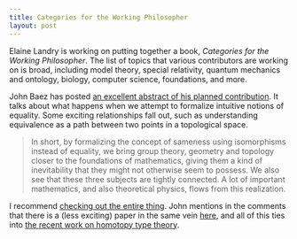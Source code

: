 ```yaml
---
title: Categories for the Working Philosopher
layout: post
---
```


Elaine Landry is working on putting together a book, *Categories for the Working
Philosopher*. The list of topics that various contributors are working on
is broad, including model theory, special relativity, quantum
mechanics and ontology, biology, computer science, foundations, and more.

John Baez has posted [an excellent abstract of his planned contribution](http://golem.ph.utexas.edu/cgi-bin/MT-3.0/dxy-tb.fcgi/2671). It talks about what happens when we attempt to formalize
intuitive notions of equality. Some exciting relationships fall out, such as
understanding equivalence as a path between two points in a topological space.

> In short, by formalizing the concept of sameness using isomorphisms instead of
> equality, we bring group theory, geometry and topology closer to the
> foundations of mathematics, giving them a kind of inevitability that they
> might not otherwise seem to possess. We also see that these three subjects are
> tightly connected. A lot of important mathematics, and also theoretical
> physics, flows from this realization.
  
I recommend
[checking out the entire thing](http://golem.ph.utexas.edu/cgi-bin/MT-3.0/dxy-tb.fcgi/2671). John
mentions in the comments that there is a (less exciting) paper in the same vein
[here](http://www.andrew.cmu.edu/user/awodey/preprints/siu.pdf), and all of this
ties into [the recent work on homotopy type theory](http://homotopytypetheory.org/book/). 

